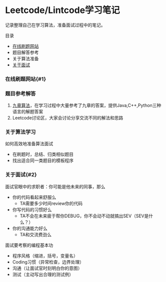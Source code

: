 # Leetcode/Lintcode学习笔记

记录整理自己在学习算法，准备面试过程中的笔记。

目录
- [在线刷题网站](#1)
- 题目解答参考
- 关于算法准备
- [关于面试](#2)

### 在线刷题网站{#1}

### 题目参考解答
1. [九章算法](http://www.jiuzhang.com/solutions/)，在学习过程中大量参考了九章的答案，提供Java,C++,Python三种语言的解题答案
2. Leetcode讨论区，大家会讨论分享交流不同的解法和思路

### 关于算法学习
如何高效地准备算法面试
- 在刷题时，总结、归类相似题目
- 找出适合同一类题目的模板程序

### 关于面试{#2}
面试官眼中的求职者：你可能是他未来的同事，那么
- 你的代码看起来舒服么
  - TA需要多少时间review你的代码
- 你写代码的习惯好么
  - TA不会在未来疲于帮你DEBUG，你不会动不动就搞出SEV（SEV是什么？）
- 你的沟通能力好么
  - TA和交流费劲么

面试要考察的编程基本功
- 程序风格（缩进，括号，变量名）
- Coding习惯（异常检查，边界处理）
- 沟通（让面试官时刻明白你的意图）
- 测试（主动写出合理的测试例）